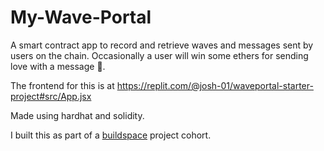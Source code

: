 # My-Wave-Portal

A smart contract app to record and retrieve waves and messages sent by users on the chain.
Occasionally a user will win some ethers for sending love with a message 🎉.

The frontend for this is at https://replit.com/@josh-01/waveportal-starter-project#src/App.jsx 

Made using hardhat and solidity.

I built this as part of a [buildspace](https://buildspace.so/) project cohort.
